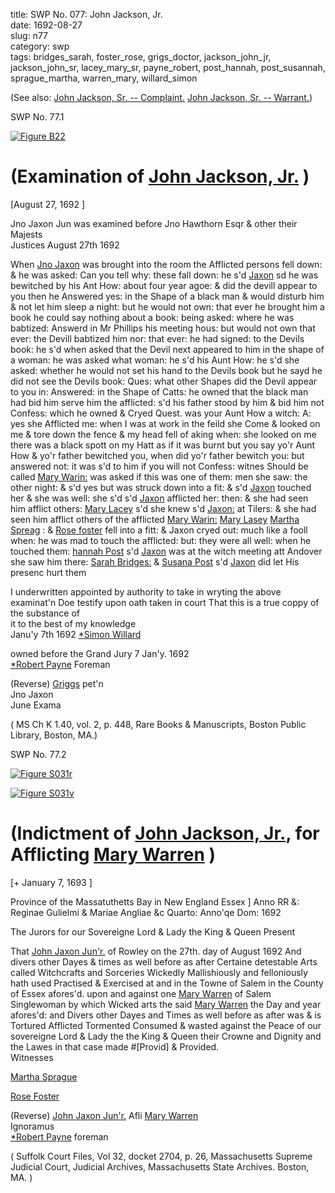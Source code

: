 title: SWP No. 077: John Jackson, Jr.  
date: 1692-08-27  
slug: n77  
category: swp  
tags: bridges_sarah, foster_rose, grigs_doctor, jackson_john_jr, jackson_john_sr, lacey_mary_sr, payne_robert, post_hannah, post_susannah, sprague_martha, warren_mary, willard_simon




(See also: [John Jackson, Sr. -- Complaint.](/n76.html#n76.1)  [John Jackson, Sr. -- Warrant.](/n76.html#n76.2)) 

<div markdown class="doc" id="n77.1">

<div class="doc_id">SWP No. 77.1</div>


<span markdown class="figure">[![Figure B22](archives/BPL/gifs/B22.gif)](archives/BPL/LARGE/B22.jpg)</span>

# (Examination of [John Jackson, Jr.](/tag/jackson_john_jr.html) )

[August 27, 1692 ]

Jno Jaxon Jun was examined before Jno Hawthorn Esqr & other their Majests  
Justices August 27th 1692

When [Jno Jaxon](/tag/jackson_john_jr.html) was brought into the room the Afflicted persons fell down: & he was asked: Can you tell why: these fall down: he s'd [Jaxon](/tag/jackson_john_jr.html) sd he was bewitched by his Ant How: about four year agoe: & did the devill appear to you then he Answered yes: in the Shape of a black man & would disturb him & not let him sleep a night: but he would not own: that ever he brought him a book he could say nothing about a book: being asked: where he was babtized: Answerd in Mr Phillips his meeting hous: but would not own that ever: the Devill babtized him nor: that ever: he had signed: to the Devils book: he s'd when asked that the Devil next appeared to him in the shape of a woman: he was asked what woman: he s'd his Aunt How: he s'd she asked: whether he would not set his hand to the Devils book but he sayd he did not see the Devils book: Ques: what other Shapes did the Devil appear to you in: Answered: in the Shape of Catts: he owned that the black man had bid him serve him the afflicted: s'd his father stood by him & bid him not Confess: which he owned & Cryed Quest. was your Aunt How a witch: A: yes she Afflicted me: when I was at work in the feild she Come & looked on me & tore down the fence & my head fell of aking when: she looked on me there was a black spott on my Hatt as if it was burnt but you say yo'r Aunt How & yo'r father bewitched you, when did yo'r father bewitch you: but answered not: it was s'd to him if you will not Confess: witnes Should be called [Mary Warin:](/tag/warren_mary.html) was asked if this was one of them: men she saw: the other night: & s'd yes but was struck down into a fit: & s'd [Jaxon](/tag/jackson_john_jr.html) touched her & she was well: she s'd s'd [Jaxon](/tag/jackson_john_jr.html) afflicted her: then: & she had seen him afflict others: [Mary Lacey](/tag/lacey_mary_sr.html) s'd she knew s'd [Jaxon:](/tag/jackson_john_jr.html) at Tilers: & she had seen him afflict others of the afflicted [Mary Warin:](/tag/warren_mary.html) [Mary Lasey](/tag/lacey_mary_sr.html) [Martha Spreag](/tag/sprague_martha.html) : & [Rose foster](/tag/foster_rose.html) fell into a fitt: & Jaxon  cryed out: much like a fooll when: he was mad to touch the afflicted: but: they were all well: when he touched them: [hannah Post](/tag/post_hannah.html) s'd [Jaxon](/tag/jackson_john_jr.html) was at the witch meeting att Andover she saw him there: [Sarah Bridges:](/tag/bridges_sarah.html) & [Susana Post](/tag/post_susannah.html) s'd [Jaxon](/tag/jackson_john_jr.html) did let His presenc hurt them

I underwritten appointed by authority to take in wryting the above  
examinat'n Doe testify upon oath taken in court That this is a true coppy of the substance of  
it to the best of my knowledge  
Janu'y 7th 1692                                             [*Simon Willard](/tag/willard_simon.html)

owned before the Grand Jury 7 Jan'y. 1692  
[*Robert Payne](/tag/payne_robert.html) Foreman

(Reverse) [Griggs](/tag/grigs_doctor.html) pet'n  
Jno Jaxon  
June Exama

( MS Ch K 1.40, vol. 2, p. 448, Rare Books & Manuscripts, Boston Public Library, Boston, MA.)


</div>



<div markdown class="doc" id="n77.2">

<div class="doc_id">SWP No. 77.2</div>


<span markdown class="figure">[![Figure S031r](archives/Suffolk/small/S031A.jpg)](archives/Suffolk/large/S031A.jpg)</span>

<span markdown class="figure">[![Figure S031v](archives/Suffolk/small/S031B.jpg)](archives/Suffolk/large/S031B.jpg)</span>

# (Indictment of [John Jackson, Jr.](/tag/jackson_john_jr.html), for Afflicting [Mary Warren](/tag/warren_mary.html) )

[+ January 7, 1693 ]

Province of the Massatuthetts Bay in New England Essex ] Anno RR &: Reginae Gulielmi & Mariae Angliae &c Quarto: Anno'qe Dom: 1692

The Jurors for our Sovereigne Lord & Lady the King & Queen Present 

That [John Jaxon Jun'r.](/tag/jackson_john_jr.html) of Rowley on the 27th. day of August 1692 And divers other Dayes & times as well before as after Certaine detestable Arts called Witchcrafts and Sorceries Wickedly Mallishiously and felloniously hath used Practised & Exercised at and in the Towne of Salem in the County of Essex afores'd. upon and against one [Mary Warren](/tag/warren_mary.html) of Salem Singlewoman by which Wicked arts the said [Mary Warren](/tag/warren_mary.html) the Day and year afores'd: and Divers other Dayes and Times as well before as after was & is Tortured Afflicted Tormented Consumed & wasted against the Peace of our sovereigne Lord & Lady the the King & Queen their Crowne and Dignity and the Lawes in that case made #[Provid] & Provided.  
Witnesses  

[Martha Sprague](/tag/sprague_martha.html)

[Rose Foster](/tag/foster_rose.html)

(Reverse) [John Jaxon Jun'r.](/tag/jackson_john_jr.html) Afli  [Mary Warren](/tag/warren_mary.html)  
Ignoramus  
[*Robert Payne](/tag/payne_robert.html) foreman

( Suffolk Court Files, Vol 32, docket  2704, p. 26, Massachusetts Supreme Judicial Court, Judicial Archives, Massachusetts State Archives. Boston, MA. )


</div>
